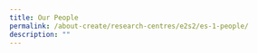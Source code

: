```yaml
---
title: Our People
permalink: /about-create/research-centres/e2s2/es-1-people/
description: ""
---
```

